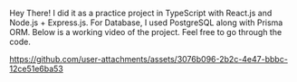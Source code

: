 Hey There! I did it as a practice project in TypeScript with React.js and Node.js + Express.js. For Database, I used PostgreSQL along with Prisma ORM. Below is a working video of the project. Feel free to go through the code.


https://github.com/user-attachments/assets/3076b096-2b2c-4e47-bbbc-12ce51e6ba53

